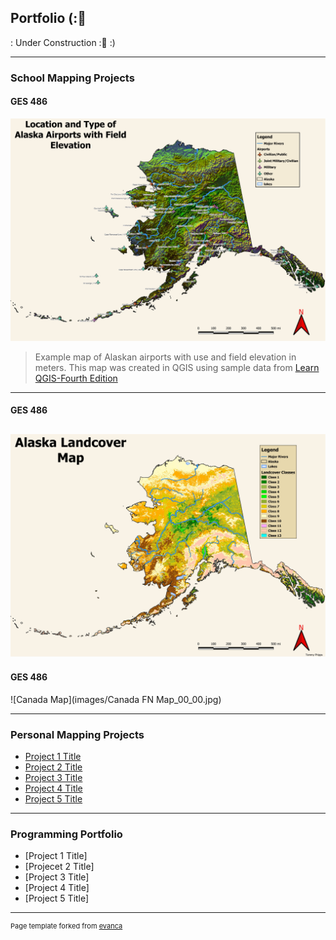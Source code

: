 ## Portfolio (:&#128679;
: Under Construction :&#128679;
:)

---

### School Mapping Projects 

#### **GES 486**

![Alaska Airports](images/Alaska_airport_map_final_00_00.jpg)
> Example map of Alaskan airports with use and field elevation in meters. This map was created in QGIS using sample data from [Learn QGIS-Fourth Edition](https://www.packtpub.com/product/learn-qgis-fourth-edition/9781788997423)
---
#### **GES 486**


![Alaska Landcover](images/Alaska_landcovermap_00_00.jpg)
---
#### **GES 486**

![Canada Map](images/Canada FN Map_00_00.jpg) 

---

### Personal Mapping Projects

- [Project 1 Title](http://example.com/)
- [Project 2 Title](http://example.com/)
- [Project 3 Title](http://example.com/)
- [Project 4 Title](http://example.com/)
- [Project 5 Title](http://example.com/)

---

### Programming Portfolio 

- [Project 1 Title]
- [Projecet 2 Title]
- [Project 3 Title]
- [Project 4 Title]
- [Project 5 Title]


---
<p style="font-size:11px">Page template forked from <a href="https://github.com/evanca/quick-portfolio">evanca</a></p>
<!-- Remove above link if you don't want to attibute -->
